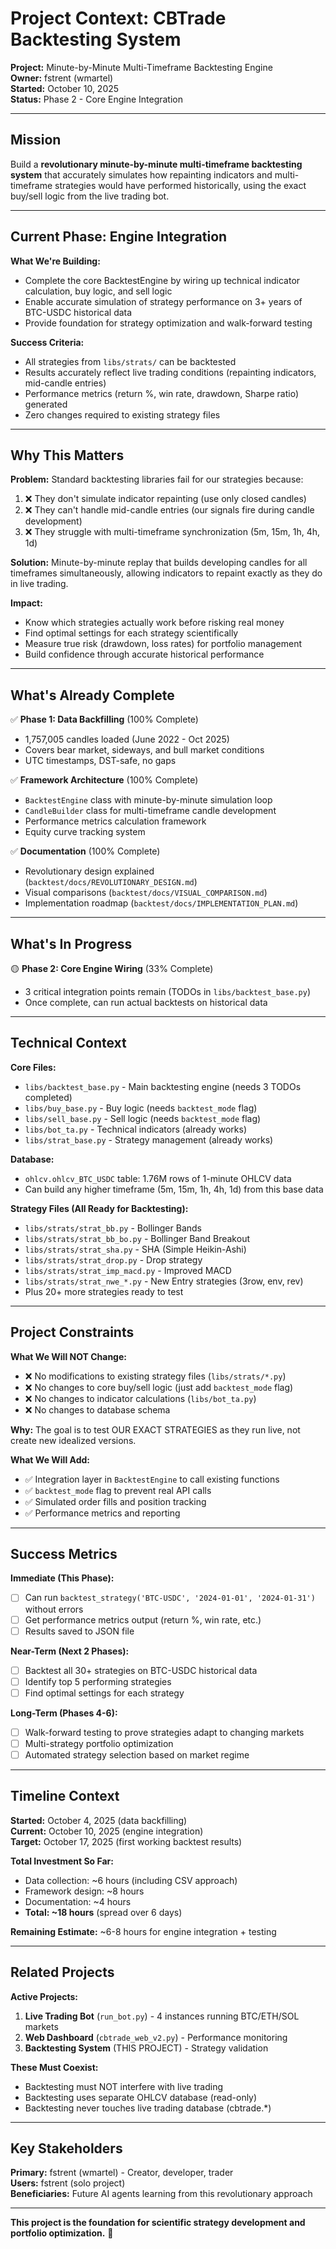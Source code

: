 # Project Context: CBTrade Backtesting System

**Project:** Minute-by-Minute Multi-Timeframe Backtesting Engine  
**Owner:** fstrent (wmartel)  
**Started:** October 10, 2025  
**Status:** Phase 2 - Core Engine Integration

---

## Mission

Build a **revolutionary minute-by-minute multi-timeframe backtesting system** that accurately simulates how repainting indicators and multi-timeframe strategies would have performed historically, using the exact buy/sell logic from the live trading bot.

---

## Current Phase: Engine Integration

**What We're Building:**
- Complete the core BacktestEngine by wiring up technical indicator calculation, buy logic, and sell logic
- Enable accurate simulation of strategy performance on 3+ years of BTC-USDC historical data
- Provide foundation for strategy optimization and walk-forward testing

**Success Criteria:**
- All strategies from `libs/strats/` can be backtested
- Results accurately reflect live trading conditions (repainting indicators, mid-candle entries)
- Performance metrics (return %, win rate, drawdown, Sharpe ratio) generated
- Zero changes required to existing strategy files

---

## Why This Matters

**Problem:** Standard backtesting libraries fail for our strategies because:
1. ❌ They don't simulate indicator repainting (use only closed candles)
2. ❌ They can't handle mid-candle entries (our signals fire during candle development)
3. ❌ They struggle with multi-timeframe synchronization (5m, 15m, 1h, 4h, 1d)

**Solution:** Minute-by-minute replay that builds developing candles for all timeframes simultaneously, allowing indicators to repaint exactly as they do in live trading.

**Impact:** 
- Know which strategies actually work before risking real money
- Find optimal settings for each strategy scientifically
- Measure true risk (drawdown, loss rates) for portfolio management
- Build confidence through accurate historical performance

---

## What's Already Complete

✅ **Phase 1: Data Backfilling** (100% Complete)
- 1,757,005 candles loaded (June 2022 - Oct 2025)
- Covers bear market, sideways, and bull market conditions
- UTC timestamps, DST-safe, no gaps

✅ **Framework Architecture** (100% Complete)
- `BacktestEngine` class with minute-by-minute simulation loop
- `CandleBuilder` class for multi-timeframe candle development
- Performance metrics calculation framework
- Equity curve tracking system

✅ **Documentation** (100% Complete)
- Revolutionary design explained (`backtest/docs/REVOLUTIONARY_DESIGN.md`)
- Visual comparisons (`backtest/docs/VISUAL_COMPARISON.md`)
- Implementation roadmap (`backtest/docs/IMPLEMENTATION_PLAN.md`)

---

## What's In Progress

🟡 **Phase 2: Core Engine Wiring** (33% Complete)
- 3 critical integration points remain (TODOs in `libs/backtest_base.py`)
- Once complete, can run actual backtests on historical data

---

## Technical Context

**Core Files:**
- `libs/backtest_base.py` - Main backtesting engine (needs 3 TODOs completed)
- `libs/buy_base.py` - Buy logic (needs `backtest_mode` flag)
- `libs/sell_base.py` - Sell logic (needs `backtest_mode` flag)
- `libs/bot_ta.py` - Technical indicators (already works)
- `libs/strat_base.py` - Strategy management (already works)

**Database:**
- `ohlcv.ohlcv_BTC_USDC` table: 1.76M rows of 1-minute OHLCV data
- Can build any higher timeframe (5m, 15m, 1h, 4h, 1d) from this base data

**Strategy Files (All Ready for Backtesting):**
- `libs/strats/strat_bb.py` - Bollinger Bands
- `libs/strats/strat_bb_bo.py` - Bollinger Band Breakout
- `libs/strats/strat_sha.py` - SHA (Simple Heikin-Ashi)
- `libs/strats/strat_drop.py` - Drop strategy
- `libs/strats/strat_imp_macd.py` - Improved MACD
- `libs/strats/strat_nwe_*.py` - New Entry strategies (3row, env, rev)
- Plus 20+ more strategies ready to test

---

## Project Constraints

**What We Will NOT Change:**
- ❌ No modifications to existing strategy files (`libs/strats/*.py`)
- ❌ No changes to core buy/sell logic (just add `backtest_mode` flag)
- ❌ No changes to indicator calculations (`libs/bot_ta.py`)
- ❌ No changes to database schema

**Why:** The goal is to test OUR EXACT STRATEGIES as they run live, not create new idealized versions.

**What We Will Add:**
- ✅ Integration layer in `BacktestEngine` to call existing functions
- ✅ `backtest_mode` flag to prevent real API calls
- ✅ Simulated order fills and position tracking
- ✅ Performance metrics and reporting

---

## Success Metrics

**Immediate (This Phase):**
- [ ] Can run `backtest_strategy('BTC-USDC', '2024-01-01', '2024-01-31')` without errors
- [ ] Get performance metrics output (return %, win rate, etc.)
- [ ] Results saved to JSON file

**Near-Term (Next 2 Phases):**
- [ ] Backtest all 30+ strategies on BTC-USDC historical data
- [ ] Identify top 5 performing strategies
- [ ] Find optimal settings for each strategy

**Long-Term (Phases 4-6):**
- [ ] Walk-forward testing to prove strategies adapt to changing markets
- [ ] Multi-strategy portfolio optimization
- [ ] Automated strategy selection based on market regime

---

## Timeline Context

**Started:** October 4, 2025 (data backfilling)  
**Current:** October 10, 2025 (engine integration)  
**Target:** October 17, 2025 (first working backtest results)  

**Total Investment So Far:**
- Data collection: ~6 hours (including CSV approach)
- Framework design: ~8 hours
- Documentation: ~4 hours
- **Total: ~18 hours** (spread over 6 days)

**Remaining Estimate:** ~6-8 hours for engine integration + testing

---

## Related Projects

**Active Projects:**
1. **Live Trading Bot** (`run_bot.py`) - 4 instances running BTC/ETH/SOL markets
2. **Web Dashboard** (`cbtrade_web_v2.py`) - Performance monitoring
3. **Backtesting System** (THIS PROJECT) - Strategy validation

**These Must Coexist:**
- Backtesting must NOT interfere with live trading
- Backtesting uses separate OHLCV database (read-only)
- Backtesting never touches live trading database (cbtrade.*)

---

## Key Stakeholders

**Primary:** fstrent (wmartel) - Creator, developer, trader  
**Users:** fstrent (solo project)  
**Beneficiaries:** Future AI agents learning from this revolutionary approach

---

**This project is the foundation for scientific strategy development and portfolio optimization.** 🚀

